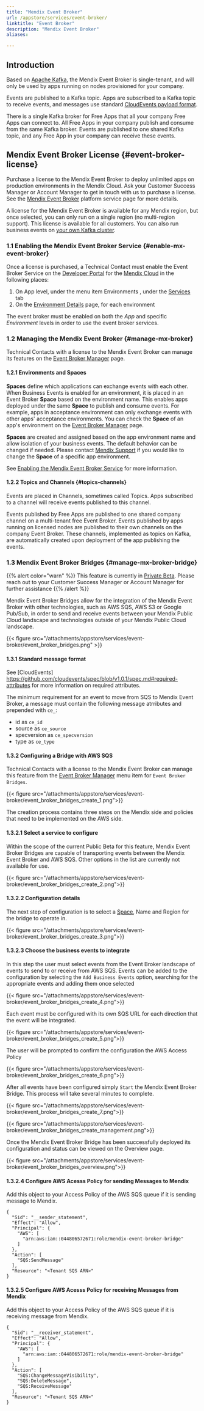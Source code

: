 ```yaml
---
title: "Mendix Event Broker"
url: /appstore/services/event-broker/
linktitle: "Event Broker"
description: "Mendix Event Broker"
aliases:

---
```


## Introduction

Based on [Apache Kafka](https://kafka.apache.org/), the Mendix Event Broker is single-tenant, and will only be used by apps running on nodes provisioned for your company.

Events are published to a Kafka topic. Apps are subscribed to a Kafka topic to receive events, and messages use standard [CloudEvents payload format](https://github.com/cloudevents/spec/blob/v1.0.1/spec.md).

There is a single Kafka broker for Free Apps that all your company Free Apps can connect to. All Free Apps in your company publish and consume from the same Kafka broker. Events are published to one shared Kafka topic, and any Free App in your company can receive these events.

## Mendix Event Broker License {#event-broker-license}

Purchase a license to the Mendix Event Broker to deploy unlimited apps on production environments in the Mendix Cloud. Ask your Customer Success Manager or Account Manager to get in touch with us to purchase a license. See the [Mendix Event Broker](https://marketplace.mendix.com/link/component/202907) platform service page for more details.

A license for the Mendix Event Broker is available for any Mendix region, but once selected, you can only run on a single region (no multi-region support). This license is available for all customers. You can also run business events on [your own Kafka cluster](/appstore/services/business-events/#byok).

### 1.1 Enabling the Mendix Event Broker Service {#enable-mx-event-broker}

Once a license is purchased, a Technical Contact must enable the Event Broker Service on the [Developer Portal](/developerportal/) for the [Mendix Cloud](/developerportal/deploy/mendix-cloud-deploy/) in the following places:

1. On App level, under the menu item Environments , under the [Services](/developerportal/deploy/environments/#services) tab
2. On the [Environment Details](/developerportal/deploy/environments-details/#services) page, for each environment

The event broker must be enabled on both the *App* and specific *Environment* levels in order to use the event broker services.

### 1.2 Managing the Mendix Event Broker {#manage-mx-broker}

Technical Contacts with a license to the Mendix Event Broker can manage its features on the [Event Broker Manager](https://broker.mendix.com/) page.

#### 1.2.1 Environments and Spaces

**Spaces** define which applications can exchange events with each other. When Business Events is enabled for an environment, it is placed in an Event Broker **Space** based on the environment name. This enables apps deployed under the same **Space** to publish and consume events. For example, apps in acceptance environment can only exchange events with other apps' acceptance environments. You can check the **Space** of an app's environment on the [Event Broker Manager](https://broker.mendix.com/) page.

**Spaces** are created and assigned based on the app environment name and allow isolation of your business events. The default behavior can be changed if needed. Please contact [Mendix Support](https://support.mendix.com/) if you would like to change the **Space** of a specific app environment.

See [Enabling the Mendix Event Broker Service](#enable-mx-event-broker) for more information.

#### 1.2.2 Topics and Channels {#topics-channels}

Events are placed in Channels, sometimes called Topics. Apps subscribed to a channel will receive events published to this channel.

Events published by Free Apps are published to one shared company channel on a multi-tenant free Event Broker. Events published by apps running on licensed nodes are published to their own channels on the company Event Broker. These channels, implemented as topics on Kafka, are automatically created upon deployment of the app publishing the events.

### 1.3 Mendix Event Broker Bridges {#manage-mx-broker-bridge}

{{% alert color="warn" %}}
This feature is currently in [Private Beta](/releasenotes/beta-features/).  Please reach out to your Customer Success Manager or Account Manager for further assistance
{{% /alert %}}

Mendix Event Broker Bridges allow for the integration of the Mendix Event Broker with other technologies, such as AWS SQS, AWS S3 or Google Pub/Sub, in order to send and receive events between your Mendix Public Cloud landscape and technologies outside of your Mendix Public Cloud landscape.

{{< figure src="/attachments/appstore/services/event-broker/event_broker_bridges.png" >}}

#### 1.3.1 Standard message format

See [CloudEvents] https://github.com/cloudevents/spec/blob/v1.0.1/spec.md#required-attributes for more information on required attributes.

The minimum requirement for an event to move from SQS to Mendix Event Broker, a message must contain the following message atrributes and prepended with `ce_`:

* id as `ce_id`
* source as `ce_source`
* specversion as `ce_specversion`
* type as `ce_type`

#### 1.3.2 Configuring a Bridge with AWS SQS

Technical Contacts with a license to the Mendix Event Broker can manage this feature from the [Event Broker Manager](https://broker.mendix.com/) menu item for `Event Broker Bridges`.

{{< figure src="/attachments/appstore/services/event-broker/event_broker_bridges_create_1.png">}}

The creation process contains three steps on the Mendix side and policies that need to be implemented on the AWS side.

#### 1.3.2.1 Select a service to configure

Within the scope of the current Public Beta for this feature, Mendix Event Broker Bridges are capable of transporting events between the Mendix Event Broker and AWS SQS.  Other options in the list are currently not available for use.

{{< figure src="/attachments/appstore/services/event-broker/event_broker_bridges_create_2.png">}}

#### 1.3.2.2 Configuration details

The next step of configuration is to select a [Space](#manage-mx-broker), Name and Region for the bridge to operate in.

{{< figure src="/attachments/appstore/services/event-broker/event_broker_bridges_create_3.png">}}

#### 1.3.2.3 Choose the business events to integrate

In this step the user must select events from the Event Broker landscape of events to send to or receive from AWS SQS.  Events can be added to the configuration by selecting the `Add Business Events` option, searching for the appropriate events and adding them once selected

{{< figure src="/attachments/appstore/services/event-broker/event_broker_bridges_create_4.png">}}

Each event must be configured with its own SQS URL for each direction that the event will be integrated.

{{< figure src="/attachments/appstore/services/event-broker/event_broker_bridges_create_5.png">}}

The user will be prompted to confirm the configuration the AWS Access Policy

{{< figure src="/attachments/appstore/services/event-broker/event_broker_bridges_create_6.png">}}

After all events have been configured simply `Start` the Mendix Event Broker Bridge.  This process will take several minutes to complete.

{{< figure src="/attachments/appstore/services/event-broker/event_broker_bridges_create_7.png">}}

{{< figure src="/attachments/appstore/services/event-broker/event_broker_bridges_create_management.png">}}

Once the Mendix Event Broker Bridge has been successfully deployed its configuration and status can be viewed on the Overview page.

{{< figure src="/attachments/appstore/services/event-broker/event_broker_bridges_overview.png">}}

#### 1.3.2.4 Configure AWS Acesss Policy for sending Messages to Mendix

Add this object to your Access Policy of the AWS SQS queue if it is sending message to Mendix.

```
{
  "Sid": "__sender_statement",
  "Effect": "Allow",
  "Principal": {
    "AWS": [
      "arn:aws:iam::044806572671:role/mendix-event-broker-bridge"
    ]
  },
  "Action": [
    "SQS:SendMessage"
  ],
  "Resource": "<Tenant SQS ARN>"
}
```

#### 1.3.2.5 Configure AWS Acesss Policy for receiving Messages from Mendix

Add this object to your Access Policy of the AWS SQS queue if it is receiving message from Mendix.

```
{
  "Sid": "__receiver_statement",
  "Effect": "Allow",
  "Principal": {
    "AWS": [
      "arn:aws:iam::044806572671:role/mendix-event-broker-bridge"
    ]
  },
  "Action": [
    "SQS:ChangeMessageVisibility",
    "SQS:DeleteMessage",
    "SQS:ReceiveMessage"
  ],
  "Resource": "<Tenant SQS ARN>"
}
```

